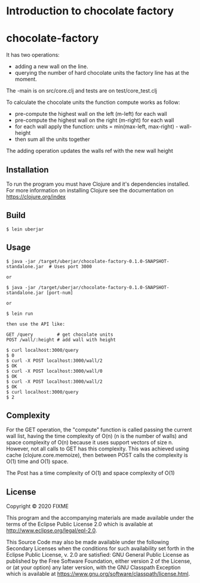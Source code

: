 # Introduction to chocolate factory

# chocolate-factory

It has two operations:

- adding a new wall on the line.
- querying the number of hard chocolate units the factory line has at the moment.

The -main is on src/core.clj and tests are on test/core_test.clj

To calculate the chocolate units the function compute works as follow:

- pre-compute the highest wall on the left (m-left) for each wall
- pre-compute the highest wall on the right (m-right) for each wall
- for each wall apply the function: units = min(max-left, max-right) - wall-height
- then sum all the units together

The adding operation updates the walls ref with the new wall height

## Installation

To run the program you must have Clojure and it's dependencies installed. 
For more information on installing Clojure see the documentation on 
https://clojure.org/index

## Build

    $ lein uberjar

## Usage

    $ java -jar /target/uberjar/chocolate-factory-0.1.0-SNAPSHOT-standalone.jar  # Uses port 3000

    or

    $ java -jar /target/uberjar/chocolate-factory-0.1.0-SNAPSHOT-standalone.jar [port-num]

    or

    $ lein run

    then use the API like:

    GET /query         # get chocolate units
    POST /wall/:height # add wall with height

    $ curl localhost:3000/query 
    $ 0
    $ curl -X POST localhost:3000/wall/2
    $ OK
    $ curl -X POST localhost:3000/wall/0
    $ OK
    $ curl -X POST localhost:3000/wall/2
    $ OK
    $ curl localhost:3000/query 
    $ 2
    
## Complexity

For the GET operation, the "compute" function is called passing the current wall list, having the time complexity of O(n) (n is the number of walls) and space complexity of O(n) because it uses support vectors of size n. However, not all calls to GET has this complexity. This was achieved using cache (clojure.core.memoize), then between POST calls the complexity is O(1) time and O(1) space.

The Post has a time complexity of O(1) and space complexity of O(1)

## License

Copyright © 2020 FIXME

This program and the accompanying materials are made available under the
terms of the Eclipse Public License 2.0 which is available at
http://www.eclipse.org/legal/epl-2.0.

This Source Code may also be made available under the following Secondary
Licenses when the conditions for such availability set forth in the Eclipse
Public License, v. 2.0 are satisfied: GNU General Public License as published by
the Free Software Foundation, either version 2 of the License, or (at your
option) any later version, with the GNU Classpath Exception which is available
at https://www.gnu.org/software/classpath/license.html.

